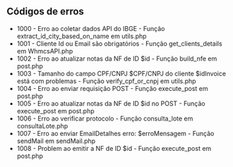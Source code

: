 ## Códigos de erros

- 1000 - Erro ao coletar dados API do IBGE - Função extract_id_city_based_on_name em utils.php
- 1001 - Cliente Id ou Email são obrigatórios - Função get_clients_details em WhmcsAPI.php
- 1002 - Erro ao atualizar notas da NF de ID $id - Função build_nfe em post.php
- 1003 - Tamanho do campo CPF/CNPJ $CPF/CNPJ do cliente $idInvoice está com problemas - Função verify_cpf_or_cnpj em utils.php
- 1004 - Erro ao enviar requisição POST - Função execute_post em post.php
- 1005 - Erro ao atualizar notas da NF de ID $id no POST - Função execute_post em post.php
- 1006 - Erro ao verificar protocolo - Função consulta_lote em consultaLote.php
- 1007 - Erro ao enviar EmailDetalhes erro: $erroMensagem - Função sendMail em sendMail.php
- 1008 - Problem ao emitir a NF de ID $id - Função execute_post em post.php